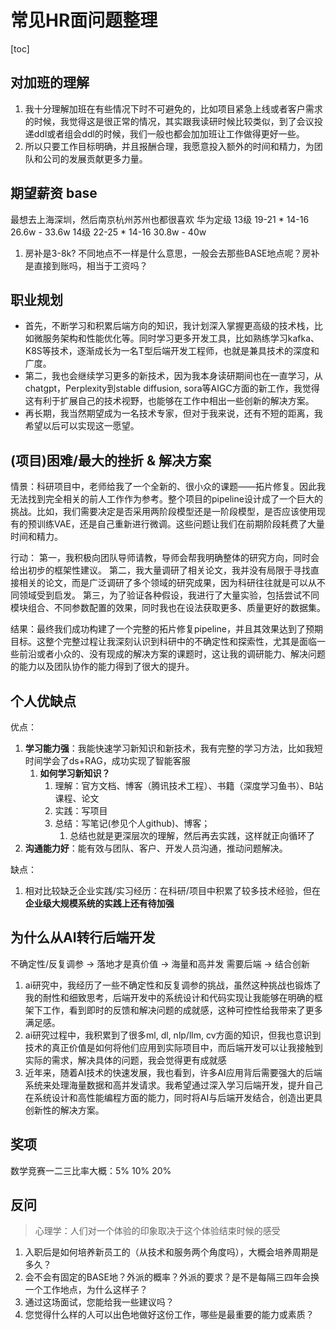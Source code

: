 # 常见HR面问题整理

[toc]


## 对加班的理解

1. 我十分理解加班在有些情况下时不可避免的，比如项目紧急上线或者客户需求的时候，我觉得这是很正常的情况，其实跟我读研时候比较类似，到了会议投递ddl或者组会ddl的时候，我们一般也都会加加班让工作做得更好一些。
2. 所以只要工作目标明确，并且报酬合理，我愿意投入额外的时间和精力，为团队和公司的发展贡献更多力量。


## 期望薪资 base

<!-- > 宣传岗位上base包括：上海深圳南京杭州苏州成都 -->

最想去上海深圳，然后南京杭州苏州也都很喜欢
华为定级
13级 19-21 * 14-16  26.6w - 33.6w
14级 22-25 * 14-16 30.8w - 40w

1. 房补是3-8k? 不同地点不一样是什么意思，一般会去那些BASE地点呢？房补是直接到账吗，相当于工资吗？


## 职业规划

* 首先，不断学习和积累后端方向的知识，我计划深入掌握更高级的技术栈，比如微服务架构和性能优化等。同时学习更多开发工具，比如熟练学习kafka、K8S等技术，逐渐成长为一名T型后端开发工程师，也就是兼具技术的深度和广度。
* 第二，我也会继续学习更多的新技术，因为我本身读研期间也在一直学习，从chatgpt，Perplexity到stable diffusion, sora等AIGC方面的新工作，我觉得这有利于扩展自己的技术视野，也能够在工作中相出一些创新的解决方案。
* 再长期，我当然期望成为一名技术专家，但对于我来说，还有不短的距离，我希望以后可以实现这一愿望。

## (项目)困难/最大的挫折 & 解决方案

情景：科研项目中，老师给我了一个全新的、很小众的课题——拓片修复。因此我无法找到完全相关的前人工作作为参考。整个项目的pipeline设计成了一个巨大的挑战。比如，我们需要决定是否采用两阶段模型还是一阶段模型，是否应该使用现有的预训练VAE，还是自己重新进行微调。这些问题让我们在前期阶段耗费了大量时间和精力。


行动：
第一，我积极向团队导师请教，导师会帮我明确整体的研究方向，同时会给出初步的框架性建议。
第二，我大量调研了相关论文，我并没有局限于寻找直接相关的论文，而是广泛调研了多个领域的研究成果，因为科研往往就是可以从不同领域受到启发。
第三，为了验证各种假设，我进行了大量实验，包括尝试不同模块组合、不同参数配置的效果，同时我也在设法获取更多、质量更好的数据集。

结果：最终我们成功构建了一个完整的拓片修复pipeline，并且其效果达到了预期目标。这整个完整过程让我深刻认识到科研中的不确定性和探索性，尤其是面临一些前沿或者小众的、没有现成的解决方案的课题时，这让我的调研能力、解决问题的能力以及团队协作的能力得到了很大的提升。


## 个人优缺点

优点：
1. **学习能力强**：我能快速学习新知识和新技术，我有完整的学习方法，比如我短时间学会了ds+RAG，成功实现了智能客服
   1. **如何学习新知识？**
      1. 理解：官方文档、博客（腾讯技术工程）、书籍（深度学习鱼书）、B站课程、论文
      2. 实践：写项目
      3. 总结：写笔记(参见个人github)、博客；
         1. 总结也就是更深层次的理解，然后再去实践，这样就正向循环了
2. **沟通能力好**：能有效与团队、客户、开发人员沟通，推动问题解决。


缺点：
1. 相对比较缺乏企业实践/实习经历：在科研/项目中积累了较多技术经验，但在**企业级大规模系统的实践上还有待加强**


## 为什么从AI转行后端开发

不确定性/反复调参 -> 落地才是真价值 -> 海量和高并发 需要后端 -> 结合创新

1. ai研究中，我经历了一些不确定性和反复调参的挑战，虽然这种挑战也锻炼了我的耐性和细致思考，后端开发中的系统设计和代码实现让我能够在明确的框架下工作，看到即时的反馈和解决问题的成就感，这种可控性给我带来了更多满足感。
2. ai研究过程中，我积累到了很多ml, dl, nlp/llm, cv方面的知识，但我也意识到技术的真正价值是如何将他们应用到实际项目中，而后端开发可以让我接触到实际的需求，解决具体的问题，我会觉得更有成就感
3. 近年来，随着AI技术的快速发展，我也看到，许多AI应用背后需要强大的后端系统来处理海量数据和高并发请求。我希望通过深入学习后端开发，提升自己在系统设计和高性能编程方面的能力，同时将AI与后端开发结合，创造出更具创新性的解决方案。
<!-- 
## 华为云-媒体服务产品部

我对华为云的数字内容生产线MetaStudio有一定了解。MetaStudio是华为云媒体服务产品部的一款创新性产品，结合了华为云强大的人工智能技术，尤其是与盘古大模型的融合，能够在多种创作场景中提供高效的内容生产支持。

具体来说，MetaStudio涉及到的关键技术/应用包括：

* Text-to-Image: 我们可以用其生成各式各样的背景图像。
* Text-to-Video: 这里主要需要考虑到一些control，比如语言和口型对齐，甚至配和相应的动作。

然后今年在做一些新功能：包括音色复制和智能换装等，我觉得都是很好的方向，比如智能换装这个应用可以用到一些电商平台中进行试穿等等。

应用场景很广泛：虚拟偶像，智能客服，虚拟讲师，wemeeting的会议中虚拟人物等。我觉得这是很好的未来媒体的发展方向，所以如果能够参与到媒体服务产品部的软件开发工作中，我觉得是一件很值得高兴的事情。 -->

## 奖项

数学竞赛一二三比率大概：5% 10% 20%

## 反问

> 心理学：人们对一个体验的印象取决于这个体验结束时候的感受

1. 入职后是如何培养新员工的（从技术和服务两个角度吗），大概会培养周期是多久？
2. 会不会有固定的BASE地？外派的概率？外派的要求？是不是每隔三四年会换一个工作地点，为什么这样子？
3. 通过这场面试，您能给我一些建议吗？
4. 您觉得什么样的人可以出色地做好这份工作，哪些是最重要的能力或素质？

<!-- --- -->

<!-- ![picture 0](../images/d8352c08b1e96ef70952f97d5c4aa633398b0ca70c1bfff3298822f697cc96f3.png)   -->


<!-- ## 华为销服类

### 集体面试

1. 自我介绍 1min
2. 阅读场景题 3min
   1. 读完就不让看题了，所以要把关键词记到纸上
3. 讨论 25min大概
   1. 说出你对场景题的思考和解决方案（可以先用笔梳理自己的思路）
      1. 逻辑清晰
   2. 发言顺序需要自己争取
   3. 不要打断别人，不要过度表现
   4. 准备一些新颖/偏的观点，防止话被说光了
4. 推选汇报人
5. 面试官提问（Q&A环节）

> 似乎一般来说，有leader角色，计时员，记录员(总结大家的观点)，总结员



如何作答呢？

1. 客户第一，方案必须体现用户的痛点
2. 不要二极管，非黑即白，说“兼顾”，“平衡”更好
3. 如果问谁表现最差？不要直接批评，要客观、公正；是否有逻辑？团队协作？贡献度？情绪？时间管理(低效讨论)？是否充分参与讨论？
   1. 整体来看大家都很积极，但在时间管理上，有一定的优化空间。



最后面试官cue到的问题：
1，以case为例，你和客户沟通的时候他态度很恶劣怎么办？
2，你是否认同第x位同学担任总结的角色，为什么？
3，你认为谁表现得最差，谁的问题对你最具有启发性？


[link](https://www.xiaohongshu.com/discovery/item/65f01b120000000012022af6?source=webshare&xhsshare=pc_web&xsec_token=ABW1hK2Pla3YXl0KUGBq9zyXqSGASnXIqwOOmfe-JPSPQ=&xsec_source=pc_share)


如何群面？

[link](https://www.bilibili.com/video/BV1ek4y1A7Yi/?spm_id_from=333.788.recommend_more_video.2&vd_source=31f382886b368673a25ce3ff23e82bfc)

群面是模拟沟通/谈业务的场景，那就需要有逻辑、有条不紊地推动这个项目/团队，懂得合作。

* 竞争心/好胜心不至于太强
* 自我介绍不要秀肌肉，介绍一下你叫啥，你的经验和专业知识能帮助到大家什么，介绍和题目相关的有用的经历
* 时间内一定要达成一致意见/讨论完，不然可能团灭，所以有人垃圾废话的时候可以直接打断...(“你说的有道理，不过我们来谈谈...”)
* 群面的题目多数都来源于面试官的工作，大家的讨论在面试官眼里就跟幼儿园文艺汇演一样，所以不用担心最终方案的水平
* 自由讨论：一开始的时候要站出来说要3分钟的时间来看题目，3分钟之后给后面的时间划分出一个框架出来
* 如何得到观点？
  * 横向拆解：需求 + 场景
  * 纵向拆解：前中后，比如设计一种购物app，分析购物前、购物中、购物后
* 总结陈词的前提是你做好了大家的记录，去总结大家讨论出的方案 -->
<!-- 
### 主管面

12 【自己整理的一些华为主管面问题 - kazino_ | 小红书 - 你的生活指南】 😆 scOC538POv1Diou 😆 https://www.xiaohongshu.com/discovery/item/673aef4f0000000007025769?source=webshare&xhsshare=pc_web&xsec_token=ABepW0zBCyRu3ai_itc4pf9-hPkFiR8m1LtCHZa4akIQI=&xsec_source=pc_share -->